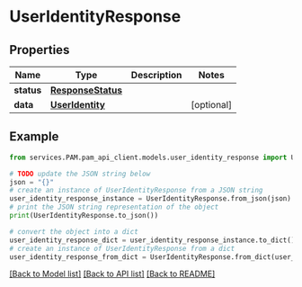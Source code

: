 # UserIdentityResponse


## Properties

Name | Type | Description | Notes
------------ | ------------- | ------------- | -------------
**status** | [**ResponseStatus**](ResponseStatus.md) |  | 
**data** | [**UserIdentity**](UserIdentity.md) |  | [optional] 

## Example

```python
from services.PAM.pam_api_client.models.user_identity_response import UserIdentityResponse

# TODO update the JSON string below
json = "{}"
# create an instance of UserIdentityResponse from a JSON string
user_identity_response_instance = UserIdentityResponse.from_json(json)
# print the JSON string representation of the object
print(UserIdentityResponse.to_json())

# convert the object into a dict
user_identity_response_dict = user_identity_response_instance.to_dict()
# create an instance of UserIdentityResponse from a dict
user_identity_response_from_dict = UserIdentityResponse.from_dict(user_identity_response_dict)
```
[[Back to Model list]](../README.md#documentation-for-models) [[Back to API list]](../README.md#documentation-for-api-endpoints) [[Back to README]](../README.md)


